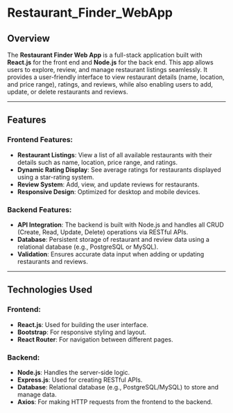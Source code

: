 # Restaurant_Finder_WebApp

## Overview
The **Restaurant Finder Web App** is a full-stack application built with **React.js** for the front end and **Node.js** for the back end. This app allows users to explore, review, and manage restaurant listings seamlessly. It provides a user-friendly interface to view restaurant details (name, location, and price range), ratings, and reviews, while also enabling users to add, update, or delete restaurants and reviews.

---

## Features

### Frontend Features:
- **Restaurant Listings**: View a list of all available restaurants with their details such as name, location, price range, and ratings.
- **Dynamic Rating Display**: See average ratings for restaurants displayed using a star-rating system.
- **Review System**: Add, view, and update reviews for restaurants.
- **Responsive Design**: Optimized for desktop and mobile devices.

### Backend Features:
- **API Integration**: The backend is built with Node.js and handles all CRUD (Create, Read, Update, Delete) operations via RESTful APIs.
- **Database**: Persistent storage of restaurant and review data using a relational database (e.g., PostgreSQL or MySQL).
- **Validation**: Ensures accurate data input when adding or updating restaurants and reviews.

---

## Technologies Used

### Frontend:
- **React.js**: Used for building the user interface.
- **Bootstrap**: For responsive styling and layout.
- **React Router**: For navigation between different pages.

### Backend:
- **Node.js**: Handles the server-side logic.
- **Express.js**: Used for creating RESTful APIs.
- **Database**: Relational database (e.g., PostgreSQL/MySQL) to store and manage data.
- **Axios**: For making HTTP requests from the frontend to the backend.
